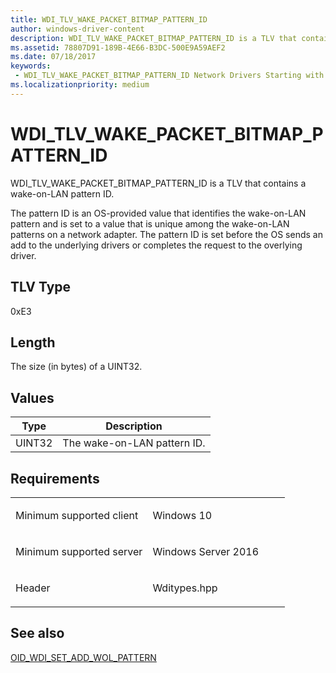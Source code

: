 ```yaml
---
title: WDI_TLV_WAKE_PACKET_BITMAP_PATTERN_ID
author: windows-driver-content
description: WDI_TLV_WAKE_PACKET_BITMAP_PATTERN_ID is a TLV that contains a wake-on-LAN pattern ID.
ms.assetid: 78807D91-189B-4E66-B3DC-500E9A59AEF2
ms.date: 07/18/2017
keywords:
 - WDI_TLV_WAKE_PACKET_BITMAP_PATTERN_ID Network Drivers Starting with Windows Vista
ms.localizationpriority: medium
---
```


# WDI\_TLV\_WAKE\_PACKET\_BITMAP\_PATTERN\_ID


WDI\_TLV\_WAKE\_PACKET\_BITMAP\_PATTERN\_ID is a TLV that contains a wake-on-LAN pattern ID.

The pattern ID is an OS-provided value that identifies the wake-on-LAN pattern and is set to a value that is unique among the wake-on-LAN patterns on a network adapter. The pattern ID is set before the OS sends an add to the underlying drivers or completes the request to the overlying driver.

## TLV Type


0xE3

## Length


The size (in bytes) of a UINT32.

## Values


| Type   | Description                 |
|--------|-----------------------------|
| UINT32 | The wake-on-LAN pattern ID. |

 

Requirements
------------

<table>
<colgroup>
<col width="50%" />
<col width="50%" />
</colgroup>
<tbody>
<tr class="odd">
<td><p>Minimum supported client</p></td>
<td><p>Windows 10</p></td>
</tr>
<tr class="even">
<td><p>Minimum supported server</p></td>
<td><p>Windows Server 2016</p></td>
</tr>
<tr class="odd">
<td><p>Header</p></td>
<td>Wditypes.hpp</td>
</tr>
</tbody>
</table>

## See also


[OID\_WDI\_SET\_ADD\_WOL\_PATTERN](https://msdn.microsoft.com/library/windows/hardware/dn925858)

 

 




